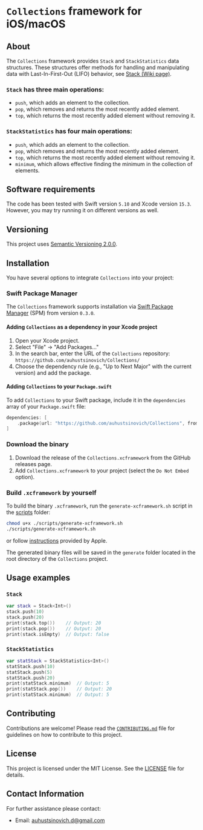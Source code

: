 # `Collections` framework for iOS/macOS


## About

The `Collections` framework provides `Stack` and `StackStatistics` data structures. These structures offer methods for handling and manipulating data with Last-In-First-Out (LIFO) behavior, see [Stack (Wiki page)](https://en.wikipedia.org/wiki/Stack_(abstract_data_type)).

### `Stack` has three main operations:

- `push`, which adds an element to the collection.
- `pop`, which removes and returns the most recently added element.
- `top`, which returns the most recently added element without removing it.

### `StackStatistics` has four main operations:

- `push`, which adds an element to the collection.
- `pop`, which removes and returns the most recently added element.
- `top`, which returns the most recently added element without removing it.
- `minimum`, which allows effective finding the minimum in the collection of elements.

## Software requirements

The code has been tested with Swift version `5.10` and Xcode version `15.3`. However, you may try running it on different versions as well.

## Versioning

This project uses [Semantic Versioning 2.0.0](https://semver.org/).

## Installation

You have several options to integrate `Collections` into your project:

### Swift Package Manager

The `Collections` framework supports installation via [Swift Package Manager](https://swift.org/package-manager/) (SPM) from version `0.3.0`. 

#### Adding `Collections` as a dependency in your Xcode project

1. Open your Xcode project.
1. Select "File" → "Add Packages..."
1. In the search bar, enter the URL of the `Collections` repository: `https://github.com/auhustsinovich/Collections/`
1. Choose the dependency rule (e.g., "Up to Next Major" with the current version) and add the package.

#### Adding `Collections` to your `Package.swift`

To add `Collections` to your Swift package, include it in the `dependencies` array of your `Package.swift` file:

```swift
dependencies: [
    .package(url: "https://github.com/auhustsinovich/Collections", from: "<version>")
]
```

### Download the binary

1. Download the release of the `Collections.xcframework` from the GitHub releases page.
1. Add `Collections.xcframework` to your project (select the `Do Not Embed` option).

### Build `.xcframework` by yourself

To build the binary `.xcframework`, run the `generate-xcframework.sh` script in the [scripts](./scripts/) folder:

```bash
chmod u+x ./scripts/generate-xcframework.sh
./scripts/generate-xcframework.sh
```
or follow [instructions](https://developer.apple.com/documentation/xcode/creating-a-multi-platform-binary-framework-bundle#Create-archives-for-frameworks-or-libraries) provided by Apple.

The generated binary files will be saved in the `generate` folder located in the root directory of the `Collections` project.

## Usage examples

### `Stack`

```swift
var stack = Stack<Int>()
stack.push(10)
stack.push(20)
print(stack.top())    // Output: 20
print(stack.pop())    // Output: 20
print(stack.isEmpty)  // Output: false
```

### `StackStatistics`

```swift
var statStack = StackStatistics<Int>()
statStack.push(10)
statStack.push(5)
statStack.push(20)
print(statStack.minimum)  // Output: 5
print(statStack.pop())    // Output: 20
print(statStack.minimum)  // Output: 5
```

## Contributing

Contributions are welcome! Please read the [`CONTRIBUTING.md`](./CONTRIBUTING.md) file for guidelines on how to contribute to this project.

## License

This project is licensed under the MIT License. See the [LICENSE](LICENSE) file for details.

## Contact Information

For further assistance please contact:

- Email: auhustsinovich.d@gmail.com
